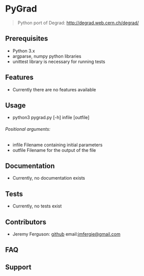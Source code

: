 # PyGrad

> Python port of Degrad: http://degrad.web.cern.ch/degrad/

## Prerequisites

- Python 3.x
- argparse, numpy python libraries
- unittest library is necessary for running tests


## Features

- Currently there are no features available

## Usage

- python3 pygrad.py [-h] infile [outfile]
###### Positional arguments:
- infile      Filename containing initial parameters
- outfile     Filename for the output of the file

 
## Documentation

- Currently, no documentation exists

## Tests

- Currently, no tests exist

## Contributors
- Jeremy Ferguson: [github](https://github.com/jeremyferguson) 
email:jmfergie@gmail.com

## FAQ

## Support

